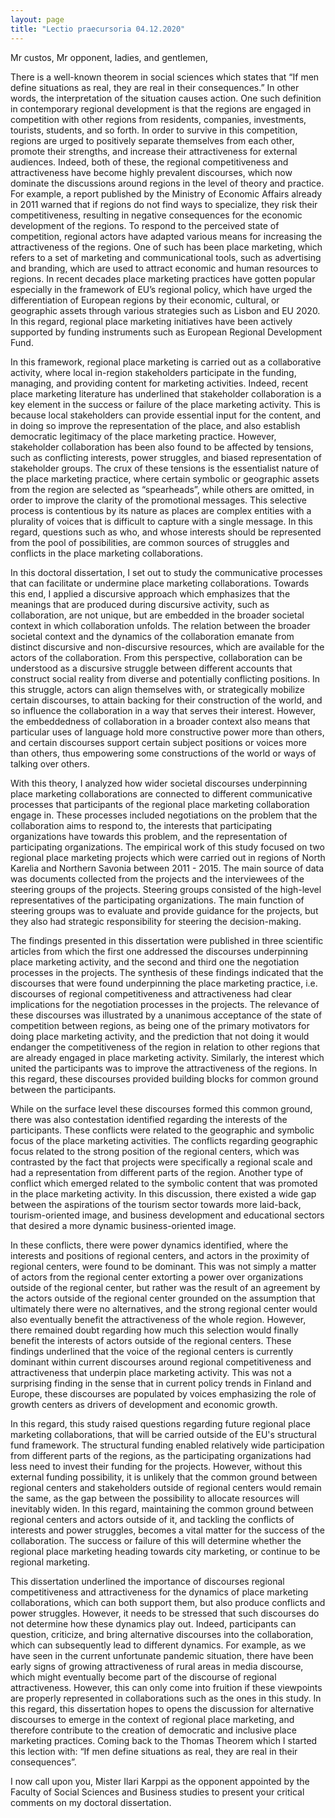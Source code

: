 ```yaml
---
layout: page
title: "Lectio praecursoria 04.12.2020"
---
```


Mr custos, Mr opponent, ladies, and gentlemen,

<!-- INTRO -->
There is a well-known theorem in social sciences which states that “If men define situations as real, they are real in their consequences.” In other words, the interpretation of the situation causes action. One such definition in contemporary regional development is that the regions are engaged in competition with other regions from residents, companies, investments, tourists, students, and so forth. In order to survive in this competition, regions are urged to positively separate themselves from each other, promote their strengths, and increase their attractiveness for external audiences. Indeed, both of these, the regional competitiveness and attractiveness have become highly prevalent discourses, which now dominate the discussions around regions in the level of theory and practice. For example, a report published by the Ministry of Economic Affairs already in 2011 warned that if regions do not find ways to specialize, they risk their competitiveness, resulting in negative consequences for the economic development of the regions. To respond to the perceived state of competition, regional actors have adapted various means for increasing the attractiveness of the regions. One of such has been place marketing, which refers to a set of marketing and communicational tools, such as advertising and branding, which are used to attract economic and human resources to regions. In recent decades place marketing practices have gotten popular especially in the framework of EU’s regional policy, which have urged the differentiation of European regions by their economic, cultural, or geographic assets through various strategies such as Lisbon and EU 2020. In this regard, regional place marketing initiatives have been actively supported by funding instruments such as European Regional Development Fund. 

<!-- RESEARCH PROBLEM -->
In this framework, regional place marketing is carried out as a collaborative activity, where local in-region stakeholders participate in the funding, managing, and providing content for marketing activities. Indeed, recent place marketing literature has underlined that stakeholder collaboration is a key element in the success or failure of the place marketing activity. This is because local stakeholders can provide essential input for the content, and in doing so improve the representation of the place, and also establish democratic legitimacy of the place marketing practice. However, stakeholder collaboration has been also found to be affected by tensions, such as conflicting interests, power struggles, and biased representation of stakeholder groups. The crux of these tensions is the essentialist nature of the place marketing practice, where certain symbolic or geographic assets from the region are selected as “spearheads”, while others are omitted, in order to improve the clarity of the promotional messages. This selective process is contentious by its nature as places are complex entities with a plurality of voices that is difficult to capture with a single message. In this regard, questions such as who, and whose interests should be represented from the pool of possibilities, are common sources of struggles and conflicts in the place marketing collaborations. 

<!-- APPROACH -->
In this doctoral dissertation, I set out to study the communicative processes that can facilitate or undermine place marketing collaborations. Towards this end, I applied a discursive approach which emphasizes that the meanings that are produced during discursive activity, such as collaboration, are not unique, but are embedded in the broader societal context in which collaboration unfolds. The relation between the broader societal context and the dynamics of the collaboration emanate from distinct discursive and non-discursive resources, which are available for the actors of the collaboration. From this perspective, collaboration can be understood as a discursive struggle between different accounts that construct social reality from diverse and potentially conflicting positions. In this struggle, actors can align themselves with, or strategically mobilize certain discourses, to attain backing for their construction of the world, and so influence the collaboration in a way that serves their interest. However, the embeddedness of collaboration in a broader context also means that particular uses of language hold more constructive power more than others, and certain discourses support certain subject positions or voices more than others, thus empowering some constructions of the world or ways of talking over others. <!-- isa: Here is where maybe you could make things easier for the public and set also examples that are in press or whatever so they realize the point of empowering constructions of the world in a global or more general level --> <!-- For example, in recent discussion  ... -->

With this theory, I analyzed how wider societal discourses underpinning place marketing collaborations are connected to different communicative processes that participants of the regional place marketing collaboration engage in. These processes included negotiations on the problem that the collaboration aims to respond to, the interests that participating organizations have towards this problem, and the representation of participating organizations. The empirical work of this study focused on two regional place marketing projects which were carried out in regions of North Karelia and Northern Savonia between 2011 - 2015. The main source of data was documents collected from the projects and the interviewees of the steering groups of the projects. Steering groups consisted of the high-level representatives of the participating organizations. The main function of steering groups was to evaluate and provide guidance for the projects, but they also had strategic responsibility for steering the decision-making.

<!-- FINDINGS -->
The findings presented in this dissertation were published in three scientific articles from which the first one addressed the discourses underpinning place marketing activity, and the second and third one the negotiation processes in the projects. The synthesis of these findings indicated that the discourses that were found underpinning the place marketing practice, i.e. discourses of regional competitiveness and attractiveness had clear implications for the negotiation processes in the projects. The relevance of these discourses was illustrated by a unanimous acceptance of the state of competition between regions, as being one of the primary motivators for doing place marketing activity, and the prediction that not doing it would endanger the competitiveness of the region in relation to other regions that are already engaged in place marketing activity. Similarly, the interest which united the participants was to improve the attractiveness of the regions. In this regard, these discourses provided building blocks for common ground between the participants.

While on the surface level these discourses formed this common ground, there was also contestation identified regarding the interests of the participants. These conflicts were related to the geographic and symbolic focus of the place marketing activities. The conflicts regarding geographic focus related to the strong position of the regional centers, which was contrasted by the fact that projects were specifically a regional scale and had a representation from different parts of the region. Another type of conflict which emerged related to the symbolic content that was promoted in the place marketing activity. In this discussion, there existed a wide gap between the aspirations of the tourism sector towards more laid-back, tourism-oriented image, and business development and educational sectors that desired a more dynamic business-oriented image. 

In these conflicts, there were power dynamics identified, where the interests and positions of regional centers, and actors in the proximity of regional centers, were found to be dominant. This was not simply a matter of actors from the regional center extorting a power over organizations outside of the regional center, but rather was the result of an agreement by the actors outside of the regional center grounded on the assumption that ultimately there were no alternatives, and the strong regional center would also eventually benefit the attractiveness of the whole region. However, there remained doubt regarding how much this selection would finally benefit the interests of actors outside of the regional centers. These findings underlined that the voice of the regional centers is currently dominant within current discourses around regional competitiveness and attractiveness that underpin place marketing activity. This was not a surprising finding in the sense that in current policy trends in Finland and Europe, these discourses are populated by voices emphasizing the role of growth centers as drivers of development and economic growth.

In this regard, this study raised questions regarding future regional place marketing collaborations, that will be carried outside of the EU's structural fund framework. The structural funding enabled relatively wide participation from different parts of the regions, as the participating organizations had less need to invest their funding for the projects. However, without this external funding possibility, it is unlikely that the common ground between regional centers and stakeholders outside of regional centers would remain the same, as the gap between the possibility to allocate resources will inevitably widen. In this regard, maintaining the common ground between regional centers and actors outside of it, and tackling the conflicts of interests and power struggles, becomes a vital matter for the success of the collaboration. The success or failure of this will determine whether the regional place marketing heading towards city marketing, or continue to be regional marketing.

<!-- CONCLUSION -->
This dissertation underlined the importance of discourses regional competitiveness and attractiveness for the dynamics of place marketing collaborations, which can both support them, but also produce conflicts and power struggles. However, it needs to be stressed that such discourses do not determine how these dynamics play out. Indeed, participants can question, criticize, and bring alternative discourses into the collaboration, which can subsequently lead to different dynamics. For example, as we have seen in the current unfortunate pandemic situation, there have been early signs of growing attractiveness of rural areas in media discourse, which might eventually become part of the discourse of regional attractiveness. However, this can only come into fruition if these viewpoints are properly represented in collaborations such as the ones in this study. In this regard, this dissertation hopes to opens the discussion for alternative discourses to emerge in the context of regional place marketing, and therefore contribute to the creation of democratic and inclusive place marketing practices. Coming back to the Thomas Theorem which I started this lection with: “If men define situations as real, they are real in their consequences”.

I now call upon you, Mister Ilari Karppi as the opponent appointed by the Faculty of Social Sciences and Business studies to present your critical comments on my doctoral dissertation.

